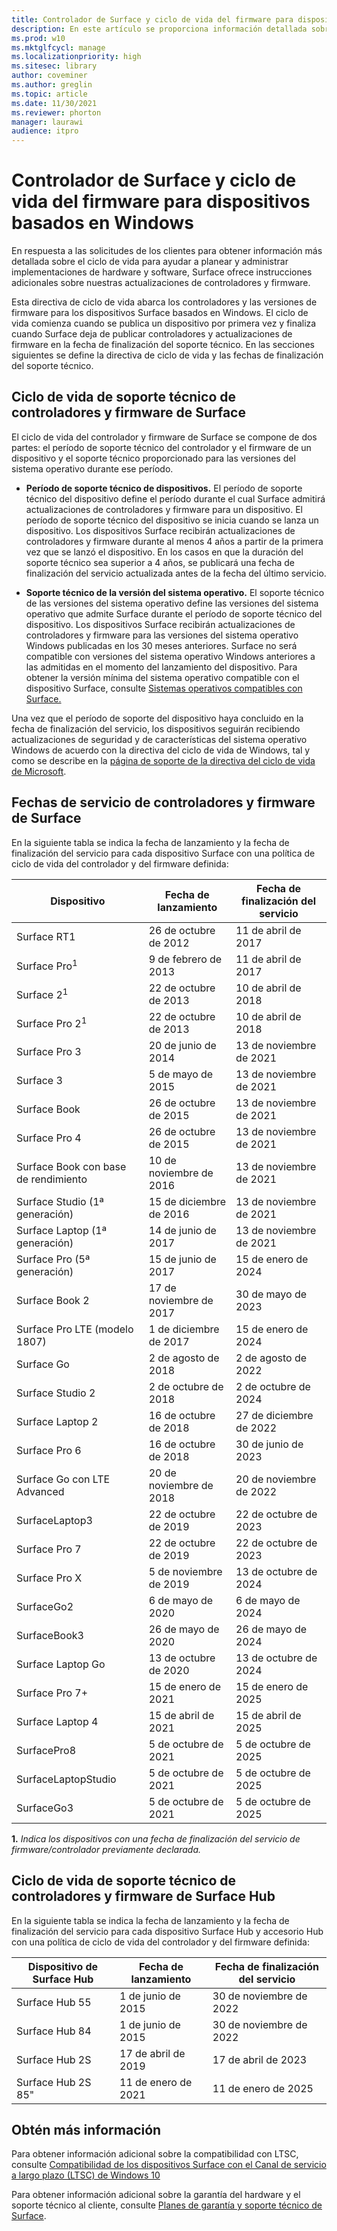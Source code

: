 ```yaml
---
title: Controlador de Surface y ciclo de vida del firmware para dispositivos basados en Windows
description: En este artículo se proporciona información detallada sobre el ciclo de vida para ayudar a planear y administrar implementaciones de hardware y software.
ms.prod: w10
ms.mktglfcycl: manage
ms.localizationpriority: high
ms.sitesec: library
author: coveminer
ms.author: greglin
ms.topic: article
ms.date: 11/30/2021
ms.reviewer: phorton
manager: laurawi
audience: itpro
---
```


# <a name="surface-driver-and-firmware-lifecycle-for-windows-based-devices"></a>Controlador de Surface y ciclo de vida del firmware para dispositivos basados en Windows
 
En respuesta a las solicitudes de los clientes para obtener información más detallada sobre el ciclo de vida para ayudar a planear y administrar implementaciones de hardware y software, Surface ofrece instrucciones adicionales sobre nuestras actualizaciones de controladores y firmware.
 
Esta directiva de ciclo de vida abarca los controladores y las versiones de firmware para los dispositivos Surface basados en Windows. El ciclo de vida comienza cuando se publica un dispositivo por primera vez y finaliza cuando Surface deja de publicar controladores y actualizaciones de firmware en la fecha de finalización del soporte técnico. En las secciones siguientes se define la directiva de ciclo de vida y las fechas de finalización del soporte técnico.

## <a name="surface-driver-and-firmware-support-lifecycle"></a>Ciclo de vida de soporte técnico de controladores y firmware de Surface
 
El ciclo de vida del controlador y firmware de Surface se compone de dos partes: el período de soporte técnico del controlador y el firmware de un dispositivo y el soporte técnico proporcionado para las versiones del sistema operativo durante ese período.

- **Período de soporte técnico de dispositivos.** El período de soporte técnico del dispositivo define el período durante el cual Surface admitirá actualizaciones de controladores y firmware para un dispositivo. El período de soporte técnico del dispositivo se inicia cuando se lanza un dispositivo. Los dispositivos Surface recibirán actualizaciones de controladores y firmware durante al menos 4 años a partir de la primera vez que se lanzó el dispositivo. En los casos en que la duración del soporte técnico sea superior a 4 años, se publicará una fecha de finalización del servicio actualizada antes de la fecha del último servicio.

- **Soporte técnico de la versión del sistema operativo.** El soporte técnico de las versiones del sistema operativo define las versiones del sistema operativo que admite Surface durante el período de soporte técnico del dispositivo. Los dispositivos Surface recibirán actualizaciones de controladores y firmware para las versiones del sistema operativo Windows publicadas en los 30 meses anteriores. Surface no será compatible con versiones del sistema operativo Windows anteriores a las admitidas en el momento del lanzamiento del dispositivo. Para obtener la versión mínima del sistema operativo compatible con el dispositivo Surface, consulte [Sistemas operativos compatibles con Surface.](https://support.microsoft.com/help/2858199/surface-supported-operating-systems)  

 
Una vez que el período de soporte del dispositivo haya concluido en la fecha de finalización del servicio, los dispositivos seguirán recibiendo actualizaciones de seguridad y de características del sistema operativo Windows de acuerdo con la directiva del ciclo de vida de Windows, tal y como se describe en la  [página de soporte de la directiva del ciclo de vida de Microsoft](https://support.microsoft.com/hub/4095338/microsoft-lifecycle-policy).
 

## <a name="surface-driver-and-firmware-servicing-dates"></a>Fechas de servicio de controladores y firmware de Surface

En la siguiente tabla se indica la fecha de lanzamiento y la fecha de finalización del servicio para cada dispositivo Surface con una política de ciclo de vida del controlador y del firmware definida:
 

 Dispositivo                             | Fecha de lanzamiento | Fecha de finalización del servicio |
| ---------------------------------- | ------------ | --------------------- |
| Surface RT1<sup></sup>             | 26 de octubre de 2012   | 11 de abril de 2017             |
| Surface Pro<sup>1</sup>            | 9 de febrero de 2013     | 11 de abril de 2017             |
| Surface 2<sup>1</sup>              | 22 de octubre de 2013   | 10 de abril de 2018             |
| Surface Pro 2<sup>1</sup>          | 22 de octubre de 2013   | 10 de abril de 2018             |
| Surface Pro 3                      | 20 de junio de 2014    | 13 de noviembre de 2021            |
| Surface 3                          | 5 de mayo de 2015     | 13 de noviembre de 2021            |
| Surface Book                       | 26 de octubre de 2015   | 13 de noviembre de 2021            |
| Surface Pro 4                      | 26 de octubre de 2015   | 13 de noviembre de 2021            |
| Surface Book con base de rendimiento | 10 de noviembre de 2016   | 13 de noviembre de 2021            |
| Surface Studio (1ª generación)           | 15 de diciembre de 2016   | 13 de noviembre de 2021            |
| Surface Laptop (1ª generación)           | 14 de junio de 2017    | 13 de noviembre de 2021            |
| Surface Pro (5ª generación)              | 15 de junio de 2017    | 15 de enero de 2024            |
| Surface Book 2                     | 17 de noviembre de 2017   | 30 de mayo de 2023            |
| Surface Pro LTE (modelo 1807)       | 1 de diciembre de 2017    | 15 de enero de 2024             |
| Surface Go                         | 2 de agosto de 2018     | 2 de agosto de 2022              |
| Surface Studio 2                   | 2 de octubre de 2018    | 2 de octubre de 2024             |
| Surface Laptop 2                   | 16 de octubre de 2018   | 27 de diciembre de 2022            |
| Surface Pro 6                      | 16 de octubre de 2018   | 30 de junio de 2023           |
| Surface Go con LTE Advanced       | 20 de noviembre de 2018   | 20 de noviembre de 2022            |
| SurfaceLaptop3                   | 22 de octubre de 2019   | 22 de octubre de 2023            |
| Surface Pro 7                      | 22 de octubre de 2019   | 22 de octubre de 2023            |
| Surface Pro X                      | 5 de noviembre de 2019    | 13 de octubre de 2024             |
| SurfaceGo2                       | 6 de mayo de 2020     | 6 de mayo de 2024              |
| SurfaceBook3                     | 26 de mayo de 2020    | 26 de mayo de 2024             |
| Surface Laptop Go                  | 13 de octubre de 2020   | 13 de octubre de 2024            |
| Surface Pro 7+                     | 15 de enero de 2021 | 15 de enero de 2025 |
| Surface Laptop 4                   | 15 de abril de 2021   | 15 de abril de 2025 |
| SurfacePro8                      | 5 de octubre de 2021   |5 de octubre de 2025|
| SurfaceLaptopStudio              | 5 de octubre de 2021   |5 de octubre de 2025|
| SurfaceGo3                       | 5 de octubre de 2021   |5 de octubre de 2025|

 **1.** *Indica los dispositivos con una fecha de finalización del servicio de firmware/controlador previamente declarada.*

## <a name="surface-hub-driver-and-firmware-support-lifecycle"></a>Ciclo de vida de soporte técnico de controladores y firmware de Surface Hub

En la siguiente tabla se indica la fecha de lanzamiento y la fecha de finalización del servicio para cada dispositivo Surface Hub y accesorio Hub con una política de ciclo de vida del controlador y del firmware definida:
 

| Dispositivo de Surface Hub     | Fecha de lanzamiento              | Fecha de finalización del servicio   |
| ---------------------- | ------------------------- | ---------------------------- |
| Surface Hub 55         | 1 de junio de 2015              | 30 de noviembre de 2022 |
| Surface Hub 84         | 1 de junio de 2015              | 30 de noviembre de 2022 |
| Surface Hub 2S         | 17 de abril de 2019            | 17 de abril de 2023    |
| Surface Hub 2S 85"     | 11 de enero de 2021          | 11 de enero de 2025  | 
 
## <a name="learn-more"></a>Obtén más información

Para obtener información adicional sobre la compatibilidad con LTSC, consulte [Compatibilidad de los dispositivos Surface con el Canal de servicio a largo plazo (LTSC) de Windows 10](surface-device-compatibility-with-windows-10-ltsc.md)

Para obtener información adicional sobre la garantía del hardware y el soporte técnico al cliente, consulte [Planes de garantía y soporte técnico de Surface](https://www.microsoft.com/surface/business/warranty-service-offerings-and-support).
